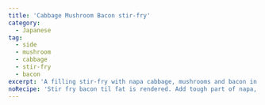 ```yaml
---
title: 'Cabbage Mushroom Bacon stir-fry'
category:
  - Japanese
tag:
  - side
  - mushroom
  - cabbage
  - stir-fry
  - bacon
excerpt: 'A filling stir-fry with napa cabbage, mushrooms and bacon in soy sauce.'
noRecipe: 'Stir fry bacon til fat is rendered. Add tough part of napa, cook covered. Add leafy part of napa, cook covered. Season with soy sauce, black pepper.'
---
```

